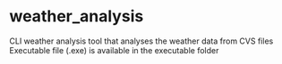 # weather_analysis
CLI weather analysis tool that analyses the weather data from CVS files
Executable file (.exe) is available in the executable folder
